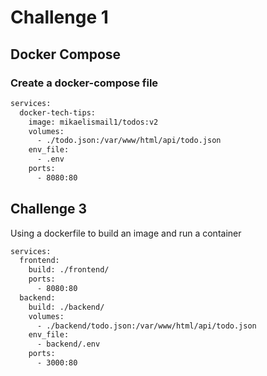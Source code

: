 # Challenge 1

## Docker Compose


### Create a docker-compose file
```bash
services:
  docker-tech-tips:
    image: mikaelismail1/todos:v2
    volumes:
      - ./todo.json:/var/www/html/api/todo.json
    env_file:
      - .env
    ports:
      - 8080:80
```

## Challenge 3

Using a dockerfile to build an image and run a container
```bash
services:
  frontend:
    build: ./frontend/
    ports:
      - 8080:80
  backend:
    build: ./backend/
    volumes:
      - ./backend/todo.json:/var/www/html/api/todo.json
    env_file:
      - backend/.env
    ports:
      - 3000:80
```